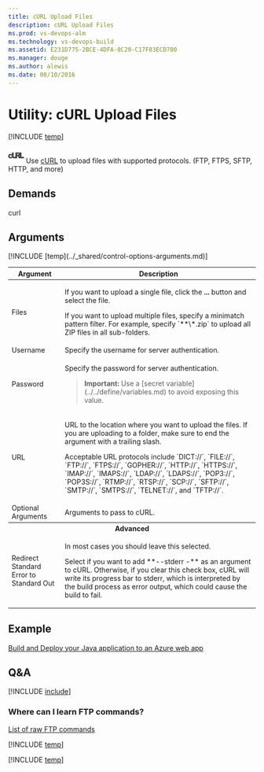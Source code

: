 ```yaml
---
title: cURL Upload Files
description: cURL Upload Files
ms.prod: vs-devops-alm
ms.technology: vs-devops-build
ms.assetid: E231D775-2BCE-4DFA-8C20-C17F83ECD700
ms.manager: douge
ms.author: alewis
ms.date: 08/10/2016
---
```


# Utility: cURL Upload Files

[!INCLUDE [temp](../../_shared/version-tfs-2015-rtm.md)]

![icon](_img/curl-upload-files.png) Use [cURL](http://curl.haxx.se/) to upload files with supported protocols. (FTP, FTPS, SFTP, HTTP, and more)

## Demands

curl

## Arguments

<table>
<thead>
<tr>
<th>Argument</th>
<th>Description</th>
</tr>
</thead>
<tr>
<td>Files</td>
<td>
<p>If you want to upload a single file, click the <strong>...</strong> button and select the file.</p>
<p>If you want to upload multiple files, specify a minimatch pattern filter. For example, specify `**\*.zip` to upload all ZIP files in all sub-folders.</p>
</td>
</tr>
<tr>
<td>Username</td>
<td>
Specify the username for server authentication.
</td>
</tr>
<tr>
<td>Password</td>
<td>
<p>Specify the password for server authentication.</p>
<blockquote><strong>Important: </strong> Use a [secret variable](../../define/variables.md) to avoid exposing this value.</blockquote>
</td>
</tr>
<tr>
<td>URL</td>
<td>
<p>URL to the location where you want to upload the files. If you are uploading to a folder, make sure to end the argument with a trailing slash.</p>
<p>Acceptable URL protocols include `DICT://`, `FILE://`, `FTP://`, `FTPS://`, `GOPHER://`, `HTTP://`, `HTTPS://`, `IMAP://`, `IMAPS://`, `LDAP://`, `LDAPS://`, `POP3://`, `POP3S://`, `RTMP://`, `RTSP://`, `SCP://`, `SFTP://`, `SMTP://`, `SMTPS://`, `TELNET://`, and `TFTP://`.</p>
</td>
</tr>
<tr>
<td>Optional Arguments</td>
<td>
Arguments to pass to cURL.
</td>
</tr>
<tr>
<th style="text-align: center" colspan="2">Advanced</th>
</tr>
<tr>
<td>Redirect Standard Error to Standard Out</td>
<td>
<p>In most cases you should leave this selected.</p>
<p>Select if you want to add **--stderr -** as an argument to cURL. Otherwise, if you clear this check box, cURL will write its progress bar to stderr, which is interpreted by the build process as error output, which could cause the build to fail.</p>
</td>
</tr>
[!INCLUDE [temp](../_shared/control-options-arguments.md)]
</table>

## Example

[Build and Deploy your Java application to an Azure web app](../../apps/java/maven-to-azure.md)

## Q&A
<!-- BEGINSECTION class="md-qanda" -->

[!INCLUDE [include](../_shared/qa-minimatch.md)]

### Where can I learn FTP commands?

[List of raw FTP commands](http://www.nsftools.com/tips/RawFTP.htm)

[!INCLUDE [temp](../../_shared/qa-agents.md)]

[!INCLUDE [temp](../../_shared/qa-versions.md)]

<!-- ENDSECTION -->
